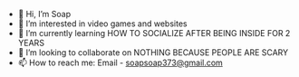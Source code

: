 - 👋 Hi, I’m Soap
- 👀 I’m interested in video games and websites
- 🌱 I’m currently learning HOW TO SOCIALIZE AFTER BEING INSIDE FOR 2 YEARS
- 💞️ I’m looking to collaborate on NOTHING BECAUSE PEOPLE ARE SCARY
- 📫 How to reach me: Email - soapsoap373@gmail.com

<!---
Soap-Man/Soap-Man is a ✨ special ✨ repository because its `README.md` (this file) appears on your GitHub profile.
You can click the Preview link to take a look at your changes.
--->
